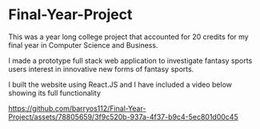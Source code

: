 # Final-Year-Project

This was a year long college project that accounted for 20 credits for my final year in Computer Science and Business. 

I made a prototype full stack web application to investigate fantasy sports users interest in innovative new forms of fantasy sports. 

I built the website using React.JS and I have included a video below showing its full functionality 



https://github.com/barryos112/Final-Year-Project/assets/78805659/3f9c520b-937a-4f37-b9c4-5ec801d00c45


